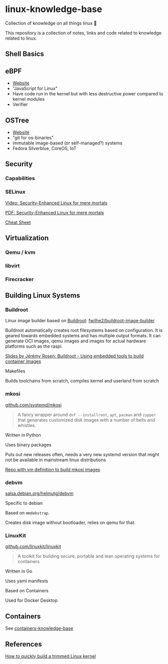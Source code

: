 # linux-knowledge-base
Collection of knowledge on all things linux 🐧

This repository is a collection of notes, links and code related to knowledge related to linux.

## Shell Basics

## eBPF

- [Website](https://ebpf.io/)
- "JavaScript for Linux"
- Have code run in the kernel but with less destructive power compared to kernel modules
- Verifier

## OSTree

- [Website](https://ostreedev.github.io/ostree/)
- "git for os-binaries"
- immutable image-based (or self-managed?) systems
- Fedora Silverblue, CoreOS, IoT

## Security

### Capabilities

### SELinux

[Video: Security-Enhanced Linux for mere mortals](https://www.youtube.com/watch?v=_WOKRaM-HI4)

[PDF: Security-Enhanced Linux for mere mortals](https://videos.cdn.redhat.com/summit2015/presentations/13893_security-enhanced-linux-for-mere-mortals.pdf)

[Cheat Sheet](https://gist.github.com/OtherDevOpsGene/c73f8fc03c4fe4b6487a88de9cb0186c)

## Virtualization

### Qemu / kvm

### libvirt

### Firecracker

## Building Linux Systems

### Buildroot

Linux image builder based on [Buildroot](https://buildroot.org):
[fwilhe2/buildroot-image-builder](https://github.com/fwilhe2/buildroot-image-builder)

Buildroot automatically creates root filesystems based on configuration.
It is geared towards embedded systems and has multiple output formats.
It can generate OCI images, qemu images and images for actual hardware platforms such as the raspi.

[Slides by Jérémy Rosen: Buildroot - Using embedded tools to build container images](https://cfp.all-systems-go.io/media/buildroot_containers.pdf)

Makefiles

Builds toolchains from scratch, compiles kernel and userland from scratch

### mkosi

[github.com/systemd/mkosi](https://github.com/systemd/mkosi)

> A fancy wrapper around `dnf --installroot`, `apt`, `pacman` and `zypper` that generates customized disk images with a number of bells and whistles.

Written in Python

Uses binary packages

Puts out new releases often, needs a very new systemd version that might not be available in mainstream linux distributions

[Repo with vm definition to build mkosi images](https://github.com/fwilhe2/mkosi-dev)

### debvm

[salsa.debian.org/helmutg/debvm](https://salsa.debian.org/helmutg/debvm)

Specific to debian

Based on `mmdebstrap`.

Creates disk image without bootloader, relies on qemu for that.

### LinuxKit

[github.com/linuxkit/linuxkit](https://github.com/linuxkit/linuxkit)

> A toolkit for building secure, portable and lean operating systems for containers

Written in Go

Uses yaml manifests

Based on Containers

Used for Docker Desktop

## Containers

See [containers-knowledge-base](https://github.com/fwilhe2/containers-knowledge-base/)

## References

[How to quickly build a trimmed Linux kernel](https://docs.kernel.org/admin-guide/quickly-build-trimmed-linux.html)
